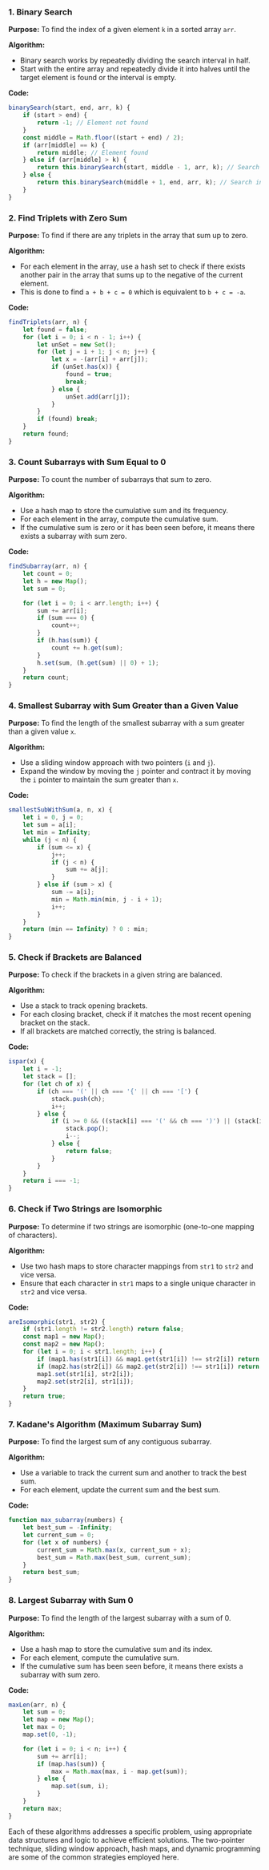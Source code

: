 ### 1. Binary Search

**Purpose:** To find the index of a given element `k` in a sorted array `arr`.

**Algorithm:**
- Binary search works by repeatedly dividing the search interval in half.
- Start with the entire array and repeatedly divide it into halves until the target element is found or the interval is empty.

**Code:**
```javascript
binarySearch(start, end, arr, k) {
    if (start > end) {
        return -1; // Element not found
    }
    const middle = Math.floor((start + end) / 2);
    if (arr[middle] == k) {
        return middle; // Element found
    } else if (arr[middle] > k) {
        return this.binarySearch(start, middle - 1, arr, k); // Search in the left half
    } else {
        return this.binarySearch(middle + 1, end, arr, k); // Search in the right half
    }
}
```

### 2. Find Triplets with Zero Sum

**Purpose:** To find if there are any triplets in the array that sum up to zero.

**Algorithm:**
- For each element in the array, use a hash set to check if there exists another pair in the array that sums up to the negative of the current element.
- This is done to find `a + b + c = 0` which is equivalent to `b + c = -a`.

**Code:**
```javascript
findTriplets(arr, n) {
    let found = false;
    for (let i = 0; i < n - 1; i++) {
        let unSet = new Set();
        for (let j = i + 1; j < n; j++) {
            let x = -(arr[i] + arr[j]);
            if (unSet.has(x)) {
                found = true;
                break;
            } else {
                unSet.add(arr[j]);
            }
        }
        if (found) break;
    }
    return found;
}
```

### 3. Count Subarrays with Sum Equal to 0

**Purpose:** To count the number of subarrays that sum to zero.

**Algorithm:**
- Use a hash map to store the cumulative sum and its frequency.
- For each element in the array, compute the cumulative sum.
- If the cumulative sum is zero or it has been seen before, it means there exists a subarray with sum zero.

**Code:**
```javascript
findSubarray(arr, n) {
    let count = 0;
    let h = new Map();
    let sum = 0;

    for (let i = 0; i < arr.length; i++) {
        sum += arr[i];
        if (sum === 0) {
            count++;
        }
        if (h.has(sum)) {
            count += h.get(sum);
        }
        h.set(sum, (h.get(sum) || 0) + 1);
    }
    return count;
}
```

### 4. Smallest Subarray with Sum Greater than a Given Value

**Purpose:** To find the length of the smallest subarray with a sum greater than a given value `x`.

**Algorithm:**
- Use a sliding window approach with two pointers (`i` and `j`).
- Expand the window by moving the `j` pointer and contract it by moving the `i` pointer to maintain the sum greater than `x`.

**Code:**
```javascript
smallestSubWithSum(a, n, x) {
    let i = 0, j = 0;
    let sum = a[i];
    let min = Infinity;
    while (j < n) {
        if (sum <= x) {
            j++;
            if (j < n) {
                sum += a[j];
            }
        } else if (sum > x) {
            sum -= a[i];
            min = Math.min(min, j - i + 1);
            i++;
        }
    }
    return (min == Infinity) ? 0 : min;
}
```

### 5. Check if Brackets are Balanced

**Purpose:** To check if the brackets in a given string are balanced.

**Algorithm:**
- Use a stack to track opening brackets.
- For each closing bracket, check if it matches the most recent opening bracket on the stack.
- If all brackets are matched correctly, the string is balanced.

**Code:**
```javascript
ispar(x) {
    let i = -1;
    let stack = [];
    for (let ch of x) {
        if (ch === '(' || ch === '{' || ch === '[') {
            stack.push(ch);
            i++;
        } else {
            if (i >= 0 && ((stack[i] === '(' && ch === ')') || (stack[i] === '{' && ch === '}') || (stack[i] === '[' && ch === ']'))) {
                stack.pop();
                i--;
            } else {
                return false;
            }
        }
    }
    return i === -1;
}
```

### 6. Check if Two Strings are Isomorphic

**Purpose:** To determine if two strings are isomorphic (one-to-one mapping of characters).

**Algorithm:**
- Use two hash maps to store character mappings from `str1` to `str2` and vice versa.
- Ensure that each character in `str1` maps to a single unique character in `str2` and vice versa.

**Code:**
```javascript
areIsomorphic(str1, str2) {
    if (str1.length != str2.length) return false;
    const map1 = new Map();
    const map2 = new Map();
    for (let i = 0; i < str1.length; i++) {
        if (map1.has(str1[i]) && map1.get(str1[i]) !== str2[i]) return false;
        if (map2.has(str2[i]) && map2.get(str2[i]) !== str1[i]) return false;
        map1.set(str1[i], str2[i]);
        map2.set(str2[i], str1[i]);
    }
    return true;
}
```

### 7. Kadane's Algorithm (Maximum Subarray Sum)

**Purpose:** To find the largest sum of any contiguous subarray.

**Algorithm:**
- Use a variable to track the current sum and another to track the best sum.
- For each element, update the current sum and the best sum.

**Code:**
```javascript
function max_subarray(numbers) {
    let best_sum = -Infinity;
    let current_sum = 0;
    for (let x of numbers) {
        current_sum = Math.max(x, current_sum + x);
        best_sum = Math.max(best_sum, current_sum);
    }
    return best_sum;
}
```

### 8. Largest Subarray with Sum 0

**Purpose:** To find the length of the largest subarray with a sum of 0.

**Algorithm:**
- Use a hash map to store the cumulative sum and its index.
- For each element, compute the cumulative sum.
- If the cumulative sum has been seen before, it means there exists a subarray with sum zero.

**Code:**
```javascript
maxLen(arr, n) {
    let sum = 0;
    let map = new Map();
    let max = 0;
    map.set(0, -1);

    for (let i = 0; i < n; i++) {
        sum += arr[i];
        if (map.has(sum)) {
            max = Math.max(max, i - map.get(sum));
        } else {
            map.set(sum, i);
        }
    }
    return max;
}
```

Each of these algorithms addresses a specific problem, using appropriate data structures and logic to achieve efficient solutions. The two-pointer technique, sliding window approach, hash maps, and dynamic programming are some of the common strategies employed here.
